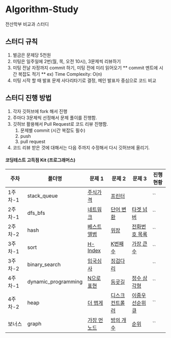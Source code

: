 # Algorithm-Study
전산학부 비교과 스터디


## **스터디 규칙**
1. 벌금은 문제당 5천원
2. 미팅은 일주일에 2번(월, 목, 오전 10시), 3문제씩 리뷰하기
3. 미팅 전날 자정까지 commit 하기, 미팅 전에 미리 읽어오기
    ** commit 멘트에 시간 복잡도 적기 **
    ex) Time Complexity: O(n)
4. 미팅 시작 할 때 발표 문제 사다리타기로 결정, 메인 발표자 중심으로 코드 비교

## **스터디 진행 방법**
1. 각자 깃허브에 fork 해서 진행
2. 주마다 3문제씩 선정해서 문제 풀이를 진행함. 
3. 깃허브 활용해서 Pull Request로 코드 리뷰 진행함.
    1. 문제별 commit (시간 복잡도 필수)
    2. push
    3. pull request
4. 코드 리뷰 받은 것에 대해서는 다음 주까지 수정해서 다시 깃허브에 올리기.


#### 코딩테스트 고득점 Kit (프로그래머스)

| **주차** | **폴더명**          | **문제 1**                                                   | **문제 2**                                                   | **문제 3**                                                   | **진행 현황** |
| -------- | ------------------- | ------------------------------------------------------------ | ------------------------------------------------------------ | ------------------------------------------------------------ | ------------- |
| 1주차-1    | stack_queue         | [주식가격](https://programmers.co.kr/learn/courses/30/lessons/42584) | [프린터](https://programmers.co.kr/learn/courses/30/lessons/42587) |                                                              | ``   |
| 2주차-1   | dfs_bfs             | [네트워크](https://programmers.co.kr/learn/courses/30/lessons/43162) | [단어 변환](https://programmers.co.kr/learn/courses/30/lessons/43163) | [타겟 넘버](https://programmers.co.kr/learn/courses/30/lessons/43165) | ``   |
| 2주차-2    | hash                | [베스트앨범](https://programmers.co.kr/learn/courses/30/lessons/42579) | [위장](https://programmers.co.kr/learn/courses/30/lessons/42578) | [전화번호 목록](https://programmers.co.kr/learn/courses/30/lessons/42577) | ``   |
| 3주차-1    | sort                | [H-Index](https://programmers.co.kr/learn/courses/30/lessons/42747) | [K번째수](https://programmers.co.kr/learn/courses/30/lessons/42748) | [가장 큰 수](https://programmers.co.kr/learn/courses/30/lessons/42746) | ``   |
| 3주차-2    | binary_search       | [입국심사](https://programmers.co.kr/learn/courses/30/lessons/43238) | [징검다리](https://programmers.co.kr/learn/courses/30/lessons/43236) |                                                              | ``   |
| 4주차-1    | dynamic_programming | [N으로 표현](https://programmers.co.kr/learn/courses/30/lessons/42895) | [등굣길](https://programmers.co.kr/learn/courses/30/lessons/42898) | [정수 삼각형](https://programmers.co.kr/learn/courses/30/lessons/43105) | ``   |
| 4주차-2    | heap                | [더 맵게](https://programmers.co.kr/learn/courses/30/lessons/42626) | [디스크 컨트롤러](https://programmers.co.kr/learn/courses/30/lessons/42627) | [이중우선순위큐](https://programmers.co.kr/learn/courses/30/lessons/42628) | ``   |
| 보너스   | graph               | [가장 먼 노드](https://programmers.co.kr/learn/courses/30/lessons/49189) | [방의 개수](https://programmers.co.kr/learn/courses/30/lessons/49190) | [순위](https://programmers.co.kr/learn/courses/30/lessons/49191) | ``   |
